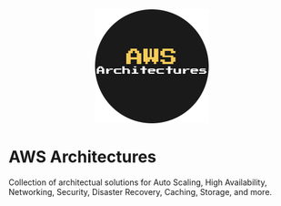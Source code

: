 <div style="text-align:center"><img src="images/logo.png" /></div>

# AWS Architectures
Collection of architectual solutions for Auto Scaling, High Availability, Networking, Security, Disaster Recovery, Caching, Storage, and more.
